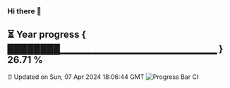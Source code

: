 ### Hi there 👋
⏳ Year progress { ████████▁▁▁▁▁▁▁▁▁▁▁▁▁▁▁▁▁▁▁▁▁▁ } 26.71 %
---
⏰ Updated on Sun, 07 Apr 2024 18:06:44 GMT
![Progress Bar CI](https://github.com/Moyi321/Moyi321/workflows/Progress%20Bar%20CI/badge.svg)
